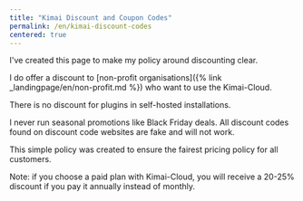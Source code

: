 ```yaml
---
title: "Kimai Discount and Coupon Codes"
permalink: /en/kimai-discount-codes
centered: true
---
```


I've created this page to make my policy around discounting clear.

I do offer a discount to [non-profit organisations]({% link _landingpage/en/non-profit.md %}) who want to use the Kimai-Cloud.  

There is no discount for plugins in self-hosted installations.

I never run seasonal promotions like Black Friday deals.
All discount codes found on discount code websites are fake and will not work.

This simple policy was created to ensure the fairest pricing policy for all customers.

Note: if you choose a paid plan with Kimai-Cloud, you will receive a 20-25% discount if you pay it annually instead of monthly.
